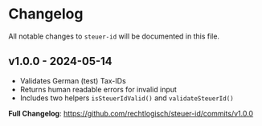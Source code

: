 # Changelog

All notable changes to `steuer-id` will be documented in this file.

## v1.0.0 - 2024-05-14

- Validates German (test) Tax-IDs
- Returns human readable errors for invalid input
- Includes two helpers `isSteuerIdValid()` and `validateSteuerId()`

**Full Changelog**: https://github.com/rechtlogisch/steuer-id/commits/v1.0.0
